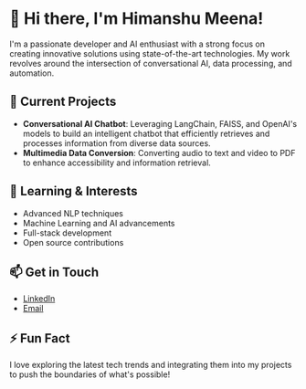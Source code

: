 # 👋 Hi there, I'm Himanshu Meena!

I'm a passionate developer and AI enthusiast with a strong focus on creating innovative solutions using state-of-the-art technologies. My work revolves around the intersection of conversational AI, data processing, and automation.

## 🔭 Current Projects
- **Conversational AI Chatbot**: Leveraging LangChain, FAISS, and OpenAI's models to build an intelligent chatbot that efficiently retrieves and processes information from diverse data sources.
- **Multimedia Data Conversion**: Converting audio to text and video to PDF to enhance accessibility and information retrieval.

## 🌱 Learning & Interests
- Advanced NLP techniques
- Machine Learning and AI advancements
- Full-stack development
- Open source contributions

## 📫 Get in Touch
- [LinkedIn](https://www.linkedin.com/in/himanshu-meena-63476a1a5/)
- [Email](mailto:himanshumeena2416@gmail.com)

## ⚡ Fun Fact
I love exploring the latest tech trends and integrating them into my projects to push the boundaries of what's possible!

